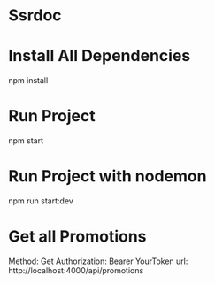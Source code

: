 # Ssrdoc
# Install All Dependencies
npm install

# Run Project
npm start

# Run Project with nodemon
npm run start:dev

# Get all Promotions 
Method: Get
Authorization: Bearer YourToken
url: http://localhost:4000/api/promotions
